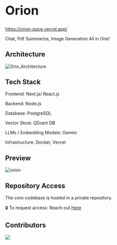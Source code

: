 <h1 style="font-size: 40px;">Orion</h1>

https://orion-puce.vercel.app/

Chat, Pdf Summarize, Image Generation All in One!

## Architecture
![Orio_Architecture](https://github.com/user-attachments/assets/28195f40-c529-4918-b566-9313417d6d60)

## Tech Stack

Frontend: Next.js/ React.js

Backend: Node.js

Database: PostgreSQL

Vector Store: QDrant DB

LLMs / Embedding Models: Gemini

Infrastructure: Docker, Vercel

## Preview
![orion](https://github.com/user-attachments/assets/296c2561-fdd8-4818-bfde-4066546284db)

## Repository Access

The core codebase is hosted in a private repository.

🔒 To request access: Reach out [Here](https://www.linkedin.com/in/harshath-kulal-ba078b209)

## Contributors


<a  href="https://github.com/Harshathkulal/orion-deck/graphs/contributors">
<img  src="https://contrib.rocks/image?repo=Harshathkulal/sparkui&max=400&columns=20"  />
</a>
